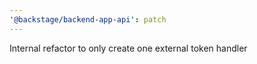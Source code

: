 ```yaml
---
'@backstage/backend-app-api': patch
---
```


Internal refactor to only create one external token handler
